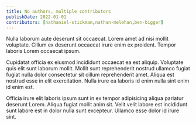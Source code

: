 ```yaml
---
title: No authors, multiple contributors
publishDate: 2022-01-01
contributors: [nathaniel-stickman,nathan-melehan,ben-bigger]
---
```


Nulla laborum aute deserunt sit occaecat. Lorem amet ad nisi mollit voluptate. Cillum ex deserunt occaecat irure enim ex proident. Tempor laboris Lorem occaecat ipsum.

Cupidatat officia ex eiusmod incididunt occaecat ea est aliquip. Voluptate quis elit sunt laborum mollit. Mollit sunt reprehenderit nostrud ullamco fugiat fugiat nulla dolor consectetur sit cillum reprehenderit amet. Aliqua est nostrud esse in elit exercitation. Nulla irure ea laboris id enim nulla sint enim id enim est.

Officia irure elit laboris ipsum sunt in ex tempor adipisicing aliqua pariatur deserunt Lorem. Aliqua fugiat mollit anim sit. Velit velit labore est incididunt sunt labore est in dolor nulla sunt excepteur. Ullamco esse dolor id irure sint.